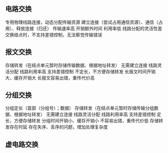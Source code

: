 


## 电路交换
专用物理线路连接，动态分配传输资源
建立连接（尝试占用通信资源）、通信（占用）、释放连接（归还）
传输速率高
开销额外时间
利用率低
线路分配的灵活性差
交换结点时，不支持差错控制，无法察觉传输错误
## 报文交换
存储转发（在结点单元暂时存储传输数据、根据地址转发）
无需建立连接
线路灵活分配
线路利用率高
支持差错控制
不定长，不方便存储转发
长报文时间开销大、缓存开销大
长报文容易出错，重传代价高
## 分组交换
分组定长（首部（分组号）；数据）
存储转发（在结点单元暂时存储传输分组数据、根据地址转发）
无需建立连接
线路灵活分配
线路利用率高
支持差错控制
定长，方便存储转发
分组时间开销小、缓存开销小
不容易出错，重传代价低
存储转发存在时延
存在失序、丢序的问题，增加处理复杂度
## 虚电路交换

<!--stackedit_data:
eyJoaXN0b3J5IjpbMTg4ODU0NDE3MV19
-->